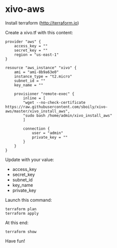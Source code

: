 # xivo-aws

Install terraform (http://terraform.io)

Create a xivo.tf with this content:

```
provider "aws" {
    access_key = ""
    secret_key = ""
    region = "us-east-1"
}

resource "aws_instance" "xivo" {
    ami = "ami-8b9a63e0"
    instance_type = "t2.micro"
    subnet_id = ""
    key_name = ""

    provisioner "remote-exec" {
        inline = [
        "wget --no-check-certificate https://raw.githubusercontent.com/sboily/xivo-aws/master/xivo_install_aws",
        "sudo bash /home/admin/xivo_install_aws"
        ]

        connection {
            user = "admin"
            private_key = ""
        }
    }
}
```

Update with your value:

- access_key
- secret_key
- subnet_id
- key_name
- private_key

Launch this command:

    terraform plan
    terraform apply

At this end:

    terraform show
    
Have fun!
